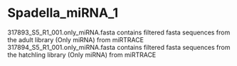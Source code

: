 # Spadella_miRNA_1

317893_S5_R1_001.only_miRNA.fasta contains filtered fasta sequences from the adult library (Only miRNA) from miRTRACE
317894_S5_R1_001.only_miRNA.fasta contains filtered fasta sequences from the hatchling library (Only miRNA) from miRTRACE
